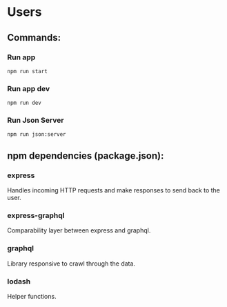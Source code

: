 # Users

## Commands:

### Run app

`npm run start`

### Run app dev
`npm run dev`

### Run Json Server

`npm run json:server`


## npm dependencies (package.json):

### express
Handles incoming HTTP requests and make responses to send back to the user.

### express-graphql
Comparability layer between express and graphql.

### graphql
Library responsive to crawl through the data.

### lodash
Helper functions.
